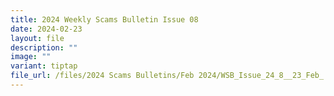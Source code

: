 ```yaml
---
title: 2024 Weekly Scams Bulletin Issue 08
date: 2024-02-23
layout: file
description: ""
image: ""
variant: tiptap
file_url: /files/2024 Scams Bulletins/Feb 2024/WSB_Issue_24_8__23_Feb_.pdf
---
```

